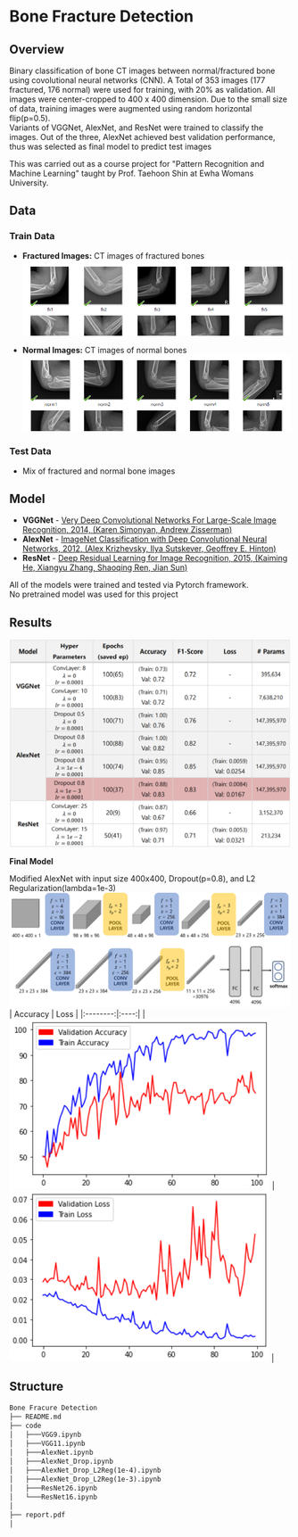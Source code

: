 # Bone Fracture Detection

## Overview

Binary classification of bone CT images between normal/fractured bone using covolutional neural networks (CNN). A Total of 353 images (177 fractured, 176 normal) were used for training, with 20% as validation. All images were center-cropped to 400 x 400 dimension. Due to the small size of data, training images were augmented using random horizontal flip(p=0.5).<br>
Variants of VGGNet, AlexNet, and ResNet were trained to classify the images. Out of the three, AlexNet achieved best validation performance, thus was selected as final model to predict test images<br>

This was carried out as a course project for "Pattern Recognition and Machine Learning" taught by Prof. Taehoon Shin at Ewha Womans University. 

## Data
### Train Data
* **Fractured Images:** CT images of fractured bones
  ![fraactured](./img/fractured.png)

* **Normal Images:** CT images of normal bones
  ![normal](./img/normal.png)

### Test Data
* Mix of fractured and normal bone images

## Model
* **VGGNet** - [Very Deep Convolutional Networks For Large-Scale Image Recognition, 2014, (Karen Simonyan, Andrew Zisserman)](https://arxiv.org/pdf/1409.1556.pdf)
* **AlexNet** - [ImageNet Classification with Deep Convolutional Neural Networks, 2012, (Alex Krizhevsky, Ilya Sutskever, Geoffrey E. Hinton)](https://papers.nips.cc/paper/2012/file/c399862d3b9d6b76c8436e924a68c45b-Paper.pdf)
* **ResNet** - [Deep Residual Learning for Image Recognition, 2015, (Kaiming He, Xiangyu Zhang, Shaoqing Ren, Jian Sun)](https://arxiv.org/pdf/1512.03385.pdf)

All of the models were trained and tested via Pytorch framework. <br>
No pretrained model was used for this project

## Results
![result](./img/result.png)

**Final Model**<br>

Modified AlexNet with input size 400x400, Dropout(p=0.8), and L2 Regularization(lambda=1e-3)
![block diagram](./img/diagram.png)
| Accuracy | Loss |
|:--------:|:----:|
| ![acc](./img/accuracy.png) | ![loss](./img/loss.png) |

## Structure
```
Bone Fracure Detection
├── README.md
├── code
│   ├───VGG9.ipynb
│   ├───VGG11.ipynb
│   ├───AlexNet.ipynb
│   ├───AlexNet_Drop.ipynb
│   ├───AlexNet_Drop_L2Reg(1e-4).ipynb
│   ├───AlexNet_Drop_L2Reg(1e-3).ipynb
│   ├───ResNet26.ipynb
│   └───ResNet16.ipynb
│
├── report.pdf
│   
```
<!-- 
**Todo**
- refactor directory structure 
  - code-train/test folder 나누기
- test code 정리
- test accuracy 여쭤보기 >> 추가
>